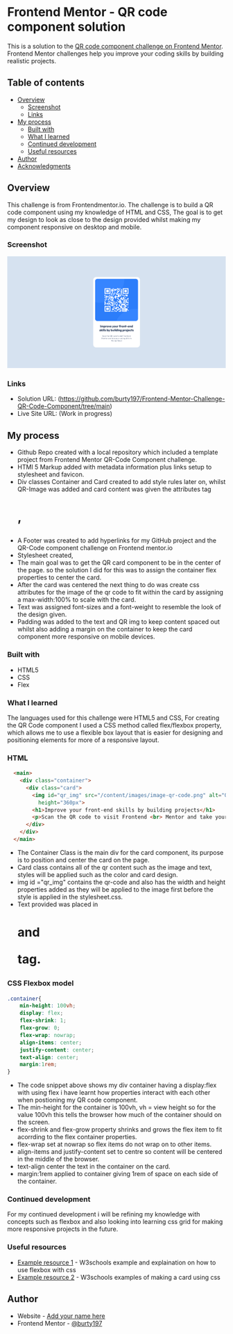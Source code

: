 # Frontend Mentor - QR code component solution

This is a solution to the [QR code component challenge on Frontend Mentor](https://www.frontendmentor.io/challenges/qr-code-component-iux_sIO_H). Frontend Mentor challenges help you improve your coding skills by building realistic projects. 

## Table of contents

- [Overview](#overview)
  - [Screenshot](#screenshot)
  - [Links](#links)
- [My process](#my-process)
  - [Built with](#built-with)
  - [What I learned](#what-i-learned)
  - [Continued development](#continued-development)
  - [Useful resources](#useful-resources)
- [Author](#author)
- [Acknowledgments](#acknowledgments)

## Overview

 This challenge is from Frontendmentor.io. The challenge is to build a QR code component using my knowledge of HTML and CSS, 
 The goal is to get my design to look as close to the design provided whilst making my component responsive on desktop and mobile. 

### Screenshot

![QR-Code-Component](./content/finished-project/Frontend%20Mentor%20QR%20code%20component.png)

### Links

- Solution URL: (https://github.com/burty197/Frontend-Mentor-Challenge-QR-Code-Component/tree/main)
- Live Site URL: (Work in progress)

## My process

- Github Repo created with a local repository which included a template project from Frontend Mentor QR-Code Component challenge.
- HTMl 5 Markup added with metadata information plus links setup to stylesheet and favicon.
- Div classes Container and Card created to add style rules later on, whilst QR-Image was added and card content was given the attributes tag <h1>, <p> 
- A Footer was created to add <a> hyperlinks for my GitHub project and the QR-Code component challenge on Frontend mentor.io
- Stylesheet created,   
- The main goal was to get the QR card component to be in the center of the page. so the solution I did for this was to assign the container flex properties to center the card.
- After the card was centered the next thing to do was create css attributes for the image of the qr code to fit within the card by assigning a max-width:100% to scale with the card.
- Text was assigned font-sizes and a font-weight to resemble the look of the design given.
- Padding was added to the text and QR img to keep content spaced out whilst also adding a margin on the container to keep the card component more responsive on mobile devices.

### Built with

- HTML5 
- CSS
- Flex 

### What I learned

The languages used for this challenge were HTML5 and CSS, For creating the QR Code component I used a CSS method called flex/flexbox property, which allows me to use a flexible box layout that is easier for designing and positioning elements for more of a responsive layout. 

### HTML
```html
  <main>
    <div class="container">
      <div class="card">
        <img id="qr_img" src="/content/images/image-qr-code.png" alt="QR_Code link for frontendmentor.io" width="360px"
          height="360px">
        <h1>Improve your front-end skills by building projects</h1>
        <p>Scan the QR code to visit Frontend <br> Mentor and take your coding skills to<br> the next level</p>
      </div>
    </div>
  </main>
```
- The Container Class is the main div for the card component, its purpose is to position and center the card on the page. 
- Card class contains all of the qr content such as the image and text, styles will be applied such as the color and card design.
- img id ="qr_img" contains the qr-code and also has the width and height properties added as they will be applied to the image first before the style is applied in the stylesheet.css.
- Text provided was placed in <h1> and <p> tag.

### CSS Flexbox model
```css - flexbox
.container{
    min-height: 100vh;
    display: flex;
    flex-shrink: 1;
    flex-grow: 0;
    flex-wrap: nowrap;
    align-items: center;
    justify-content: center;
    text-align: center;
    margin:1rem;
}
```
- The code snippet above shows my div container having a display:flex with using flex i have learnt how properties interact with each other when postioning my QR code component.
- The min-height for the container is 100vh, vh = view height so for the value 100vh this tells the browser how much of the container should on the screen. 
- flex-shrink and flex-grow property shrinks and grows the flex item to fit acorrding to the flex container properties.
- flex-wrap set at nowrap so flex items do not wrap on to other items.
- align-items and justify-content set to centre so content will be centered in the middle of the browser. 
- text-align center the text in the container on the card.
- margin:1rem applied to container giving 1rem of space on each side of the container. 

### Continued development

For my continued development i will be refining my knowledge with concepts such as flexbox and also looking into learning css grid for making more responsive projects in the future. 

### Useful resources

- [Example resource 1](https://www.w3schools.com/css/css3_flexbox.asp) - W3schools example  and explaination on how to use flexbox with css
- [Example resource 2](https://www.w3schools.com/howto/howto_css_cards.asp) - W3schools examples of making a card using css 

## Author

- Website - [Add your name here](https://www.your-site.com)
- Frontend Mentor - [@burty197](https://www.frontendmentor.io/profile/burty197)